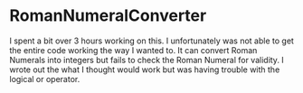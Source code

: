 # RomanNumeralConverter

I spent a bit over 3 hours working on this. I unfortunately was not able to get the entire code working the way I wanted to. It can convert Roman Numerals
into integers but fails to check the Roman Numeral for validity. I wrote out the what I thought would work but was having trouble with the logical or operator. 

